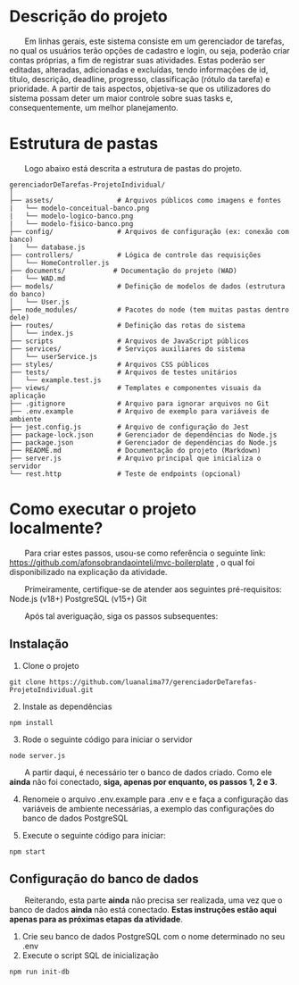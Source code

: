 # Descrição do projeto
&nbsp; &nbsp; &nbsp; &nbsp;Em linhas gerais, este sistema consiste em um gerenciador de tarefas, no qual os usuários terão opções de cadastro e login, ou seja, poderão criar contas próprias, a fim de registrar suas atividades. Estas poderão ser editadas, alteradas, adicionadas e excluídas, tendo informações de id, título, descrição, deadline, progresso, classificação (rótulo da tarefa) e prioridade. A partir de tais aspectos, objetiva-se que os utilizadores do sistema possam deter um maior controle sobre suas tasks e, consequentemente, um melhor planejamento.

# Estrutura de pastas
&nbsp; &nbsp; &nbsp; &nbsp;Logo abaixo está descrita a estrutura de pastas do projeto.
```
gerenciadorDeTarefas-ProjetoIndividual/
│
├── assets/                # Arquivos públicos como imagens e fontes
|   └── modelo-conceitual-banco.png 
|   └── modelo-logico-banco.png  
|   └── modelo-fisico-banco.png            
├── config/                # Arquivos de configuração (ex: conexão com banco)
│   └── database.js
├── controllers/           # Lógica de controle das requisições
│   └── HomeController.js
├── documents/            # Documentação do projeto (WAD)
|   └── WAD.md
├── models/                # Definição de modelos de dados (estrutura do banco)
│   └── User.js
├── node_modules/          # Pacotes do node (tem muitas pastas dentro dele)
├── routes/                # Definição das rotas do sistema
│   └── index.js
├── scripts                # Arquivos de JavaScript públicos
├── services/              # Serviços auxiliares do sistema
│   └── userService.js                            
├── styles/                # Arquivos CSS públicos
├── tests/                 # Arquivos de testes unitários
│   └── example.test.js
├── views/                 # Templates e componentes visuais da aplicação
├── .gitignore             # Arquivo para ignorar arquivos no Git
├── .env.example           # Arquivo de exemplo para variáveis de ambiente
├── jest.config.js         # Arquivo de configuração do Jest
├── package-lock.json      # Gerenciador de dependências do Node.js
├── package.json           # Gerenciador de dependências do Node.js
├── README.md              # Documentação do projeto (Markdown)
├── server.js              # Arquivo principal que inicializa o servidor
└── rest.http              # Teste de endpoints (opcional)
```

# Como executar o projeto localmente?
&nbsp; &nbsp; &nbsp; &nbsp;Para criar estes passos, usou-se como referência o seguinte link: https://github.com/afonsobrandaointeli/mvc-boilerplate , o qual foi disponibilizado na explicação da atividade.

&nbsp; &nbsp; &nbsp; &nbsp;Primeiramente, certifique-se de atender aos seguintes pré-requisitos:
Node.js (v18+)
PostgreSQL (v15+)
Git

&nbsp; &nbsp; &nbsp; &nbsp;Após tal averiguação, siga os passos subsequentes:

## Instalação

1) Clone o projeto
```
git clone https://github.com/luanalima77/gerenciadorDeTarefas-ProjetoIndividual.git
```

2) Instale as dependências
```
npm install
```

3) Rode o seguinte código para iniciar o servidor
```
node server.js
```

&nbsp; &nbsp; &nbsp; &nbsp;A partir daqui, é necessário ter o banco de dados criado. Como ele **ainda** não foi conectado, **siga, apenas por enquanto, os passos 1, 2 e 3**.

4) Renomeie o arquivo .env.example para .env e e faça a configuração das variáveis de ambiente necessárias, a exemplo das configurações do banco de dados PostgreSQL

5) Execute o seguinte código para iniciar:
```
npm start
```


## Configuração do banco de dados

&nbsp; &nbsp; &nbsp; &nbsp;Reiterando, esta parte **ainda** não precisa ser realizada, uma vez que o banco de dados **ainda** não está conectado. **Estas instruções estão aqui apenas para as próximas etapas da atividade**.
1) Crie seu banco de dados PostgreSQL com o nome determinado no seu .env
2) Execute o script SQL de inicialização
```
npm run init-db
```